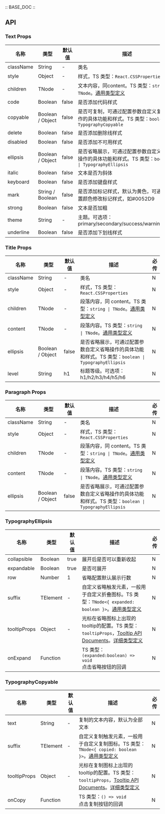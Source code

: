 :: BASE_DOC ::

## API

### Text Props

名称 | 类型 | 默认值 | 描述 | 必传
-- | -- | -- | -- | --
className | String | - | 类名 | N
style | Object | - | 样式，TS 类型：`React.CSSProperties` | N
children | TNode | - | 文本内容，同content。TS 类型：`string \| TNode`。[通用类型定义](https://github.com/Tencent/tdesign-react/blob/develop/src/common.ts) | N
code | Boolean | false | 是否添加代码样式 | N
copyable | Boolean / Object | false | 是否可复制，可通过配置参数自定义复制操作的具体功能和样式。TS 类型：`boolean \| TypographyCopyable` | N
delete | Boolean | false | 是否添加删除线样式 | N
disabled | Boolean | false | 是否添加不可用样式 | N
ellipsis | Boolean / Object | false | 是否省略展示，可通过配置参数自定义省略操作的具体功能和样式。TS 类型：`boolean \| TypographyEllipsis` | N
italic | Boolean | false | 文本是否为斜体 | N
keyboard | Boolean | false | 是否添加键盘样式 | N
mark | String / Boolean | false | 是否添加标记样式，默认为黄色，可通过配置颜色修改标记样式，如#0052D9 | N
strong | Boolean | false | 文本是否加粗 | N
theme | String | - | 主题。可选项：primary/secondary/success/warning/error | N
underline | Boolean | false | 是否添加下划线样式 | N


### Title Props

名称 | 类型 | 默认值 | 描述 | 必传
-- | -- | -- | -- | --
className | String | - | 类名 | N
style | Object | - | 样式，TS 类型：`React.CSSProperties` | N
children | TNode | - | 段落内容，同 content。TS 类型：`string \| TNode`。[通用类型定义](https://github.com/Tencent/tdesign-react/blob/develop/src/common.ts) | N
content | TNode | - | 段落内容。TS 类型：`string \| TNode`。[通用类型定义](https://github.com/Tencent/tdesign-react/blob/develop/src/common.ts) | N
ellipsis | Boolean / Object | false | 是否省略展示，可通过配置参数自定义省略操作的具体功能和样式。TS 类型：`boolean \| TypographyEllipsis` | N
level | String | h1 | 标题等级。可选项：h1/h2/h3/h4/h5/h6 | N


### Paragraph Props

名称 | 类型 | 默认值 | 描述 | 必传
-- | -- | -- | -- | --
className | String | - | 类名 | N
style | Object | - | 样式，TS 类型：`React.CSSProperties` | N
children | TNode | - | 段落内容，同 content。TS 类型：`string \| TNode`。[通用类型定义](https://github.com/Tencent/tdesign-react/blob/develop/src/common.ts) | N
content | TNode | - | 段落内容。TS 类型：`string \| TNode`。[通用类型定义](https://github.com/Tencent/tdesign-react/blob/develop/src/common.ts) | N
ellipsis | Boolean / Object | false | 是否省略展示，可通过配置参数自定义省略操作的具体功能和样式。TS 类型：`boolean \| TypographyEllipsis` | N

### TypographyEllipsis

名称 | 类型 | 默认值 | 描述 | 必传
-- | -- | -- | -- | --
collapsible | Boolean | true | 展开后是否可以重新收起 | N
expandable | Boolean | true | 是否可展开 | N
row | Number | 1 | 省略配置默认展示行数 | N
suffix | TElement | - | 自定义省略触发元素，一般用于自定义折叠图标。TS 类型：`TNode<{ expanded: boolean }>`。[通用类型定义](https://github.com/Tencent/tdesign-react/blob/develop/src/common.ts) | N
tooltipProps | Object | - | 光标在省略图标上出现的tooltip的配置。TS 类型：`tooltipProps`，[Tooltip API Documents](./tooltip?tab=api)。[详细类型定义](https://github.com/Tencent/tdesign-react/blob/develop/src/typography/type.ts) | N
onExpand | Function |  | TS 类型：`(expanded:boolean) => void`<br/>点击省略按钮的回调 | N

### TypographyCopyable

名称 | 类型 | 默认值 | 描述 | 必传
-- | -- | -- | -- | --
 text | String | - | 复制的文本内容，默认为全部文本 | N
suffix | TElement | - | 自定义复制触发元素，一般用于自定义复制图标。TS 类型：`TNode<{ copied: boolean }>`。[通用类型定义](https://github.com/Tencent/tdesign-react/blob/develop/src/common.ts) | N
tooltipProps | Object | - | 光标在复制图标上出现的tooltip的配置。TS 类型：`tooltipProps`，[Tooltip API Documents](./tooltip?tab=api)。[详细类型定义](https://github.com/Tencent/tdesign-react/blob/develop/src/typography/type.ts) | N
onCopy | Function |  | TS 类型：`() => void`<br/>点击复制按钮的回调 | N
